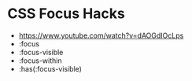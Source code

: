 # CSS Focus Hacks

* <https://www.youtube.com/watch?v=dAOGdIOcLps>
* :focus
* :focus-visible
* :focus-within
* :has(:focus-visible)